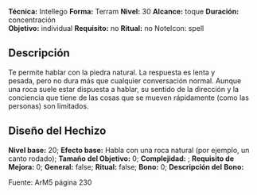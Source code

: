 
**Técnica:** Intellego
**Forma:** Terram
**Nivel:** 30
**Alcance:** toque 
**Duración:** concentración  
**Objetivo:** individual
**Requisito:** no
**Ritual:** no
NoteIcon: spell




## Descripción 
<p>Te permite hablar con la piedra natural. La respuesta es lenta y pesada, pero no dura más que cualquier conversación normal. Aunque una roca suele estar dispuesta a hablar, su sentido de la dirección y la conciencia que tiene de las cosas que se mueven rápidamente (como las personas) son limitados.</p>

## Diseño del Hechizo 

**Nivel base:** 20; **Efecto base:** Habla con una roca natural (por ejemplo, un canto rodado);  **Tamaño del **Objetivo:**** 0; **Complejidad:** ; **Requisito de Mejora:** 0; **General:** false; **Ritual:** false; **Bono:** 0; **Descripción del** **Bono:** 

Fuente: ArM5 página 230